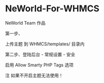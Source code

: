 # NeWorld-For-WHMCS

NeWorld Team 作品

第一步、

上传主题 到 WHMCS/templates/ 目录内

第二步、登陆后台 - 常规设置 - 安全

启用 Allow Smarty PHP Tags 选项

注 如果不开启主题无法使用！
